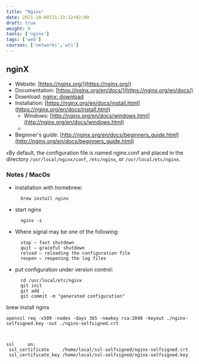 ```yaml
---
title: "Nginx"
date: 2021-10-08T21:33:12+02:00
draft: true
weight: 0
tools: ['nginx']
tags: ['web']
courses: ['networks','wt1']
---
```


## nginX


- Website: [https://nginx.org/](https://nginx.org/)
- Documentation: [https://nginx.org/en/docs/](https://nginx.org/en/docs/)
- Download: [nginx: download](https://nginx.org/en/download.html)
- Installation: [https://nginx.org/en/docs/install.html](https://nginx.org/en/docs/install.html)
    - Windows: [http://nginx.org/en/docs/windows.html](http://nginx.org/en/docs/windows.html)
    -
- Beginner's guide: [http://nginx.org/en/docs/beginners_guide.html](http://nginx.org/en/docs/beginners_guide.html)

ءBy default, the configuration file is named nginx.conf and placed in the
directory `/usr/local/nginx/conf`, `/etc/nginx`, or `/usr/local/etc/nginx`.

### Notes / MacOs

- installation with homebrew:

        brew install nginx

- start nginx

        nginx -s

- Where signal may be one of the following:

        stop — fast shutdown
        quit — graceful shutdown
        reload — reloading the configuration file
        reopen — reopening the log files


- put configuration under version control:

        cd /usr/local/etc/nginx
        git init
        git add .
        git commit -m "generated configuration"

brew install nginx

    openssl req -x509 -nodes -days 365 -newkey rsa:2048 -keyout ./nginx-selfsigned.key -out ./nginx-selfsigned.crt



    ssl     on;
     ssl_certificate     /home/local/ssl-selfsigned/nginx-selfsigned.crt
     ssl_certificate_key /home/local/ssl-selfsigned/nginx-selfsigned.key
